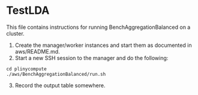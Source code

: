 # TestLDA
This file contains instructions for running BenchAggregationBalanced on a cluster.
1. Create the manager/worker instances and start them as documented in aws/README.md.
2. Start a new SSH session to the manager and do the following:
```
cd plinycompute
./aws/BenchAggregationBalanced/run.sh
```
3. Record the output table somewhere.

